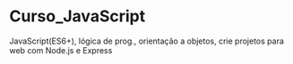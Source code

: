 # Curso_JavaScript
JavaScript(ES6+), lógica de prog., orientação a objetos, crie projetos para web com Node.js e Express
